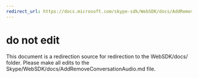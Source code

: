 ```yaml
---
redirect_url: https://docs.microsoft.com/skype-sdk/WebSDK/docs/AddRemoveConversationAudio
---
```

# do not edit
This document is a redirection source for redirection to the WebSDK/docs/ folder. Please make all edits to the Skype/WebSDK/docs/AddRemoveConversationAudio.md file.

